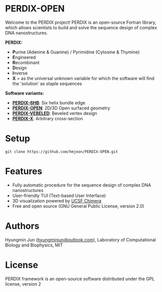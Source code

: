 # PERDIX-OPEN
Welcome to the PERDIX project! PERDIX is an open-source Fortran library, which allows scientists to build and solve the sequence design of complex DNA nanostructures.

**PERDIX:**
* **P**urine (Adenine & Guanine) / Pyrimidine (Cytosine & Thymine)
* **E**ngineered
* **R**ecombinant
* **D**esign
* **I**nverse
* **X** = as the universal unknown variable for which the software will find the 'solution' as staple sequences

**Software variants:**
* **[PERDIX-6HB](https://github.com/hmjeon/PERDIX-6HB)**: Six helix bundle edge
* **[PERDIX-OPEN](https://github.com/hmjeon/PERDIX-OPEN)**: 2D/3D Open surfaced geometry 
* **[PERDIX-VEBELED](https://github.com/hmjeon/PERDIX-VEBELED)**: Beveled vertex design
* **[PERDIX-X](https://github.com/hmjeon/PERDIX-X)**: Arbitrary cross-section

# Setup
```git clone https://github.com/hmjeon/PERDIX-OPEN.git```

# Features
* Fully automatic procedure for the sequence design of complex DNA nanostructures
* User-friendly TUI (Text-based User Interface)
* 3D visualization powered by [UCSF Chimera](https://www.cgl.ucsf.edu/chimera/)
* Free and open source (GNU General Public License, version 2.0)


# Authors
Hyungmin Jun (hyungminjun@outlook.com), Laboratory of Computational Biology and Biophysics, MIT

# License
PERDIX framework is an open-source software distributed under the GPL license, version 2

